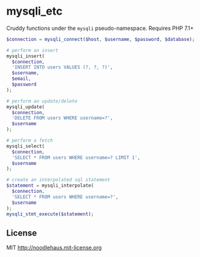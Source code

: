 # mysqli_etc

Cruddy functions under the `mysqli` pseudo-namespace. Requires PHP 7.1+

```php
$connection = mysqli_connect($host, $username, $password, $database);

# perform an insert
mysqli_insert(
  $connection,
  'INSERT INTO users VALUES (?, ?, ?)',
  $username,
  $email,
  $password
);

# perform an update/delete
mysqli_update(
  $connection,
  'DELETE FROM users WHERE username=?',
  $username
);

# perform a fetch
mysqli_select(
  $connection,
  'SELECT * FROM users WHERE username=? LIMIT 1',
  $username
);

# create an interpolated sql statement
$statement = mysqli_interpolate(
  $connection,
  'SELECT * FROM users WHERE username=?',
  $username
);
mysqli_stmt_execute($statement);
```

## License

MIT <http://noodlehaus.mit-license.org>
